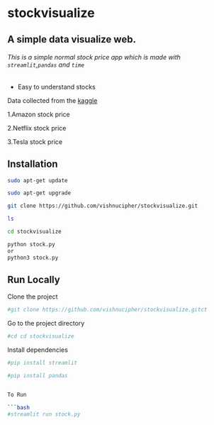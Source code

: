# stockvisualize
## A simple data visualize web.

###### This is a simple normal stock price app which is made with `streamlit`,`pandas` and `time`

- Easy to understand stocks

Data collected from the [kaggle](https://www.kaggle.com/datasets)

1.Amazon stock price

2.Netflix stock price

3.Tesla stock price
## Installation


```bash
sudo apt-get update 

sudo apt-get upgrade

git clone https://github.com/vishnucipher/stockvisualize.git

ls

cd stockvisualize

python stock.py
or 
python3 stock.py
```
    
## Run Locally

Clone the project

```bash
#git clone https://github.com/vishnucipher/stockvisualize.gitct
```

Go to the project directory

```bash
#cd cd stockvisualize
```

Install dependencies

```bash
#pip install streamlit

#pip install pandas


To Run

```bash
#streamlit run stock.py
```

